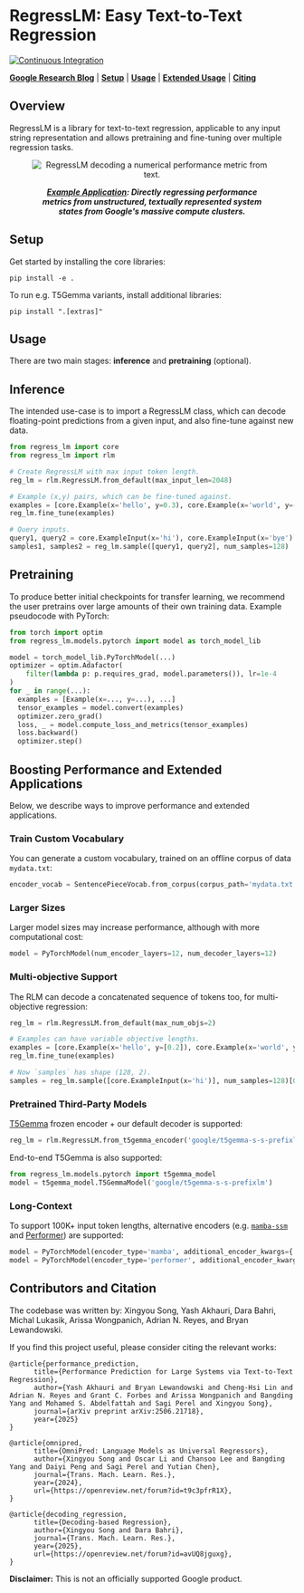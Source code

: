 # RegressLM: Easy Text-to-Text Regression
[![Continuous Integration](https://github.com/google-deepmind/regress-lm/actions/workflows/core_test.yml/badge.svg)](https://github.com/google-deepmind/regress-lm/actions?query=branch%3Amain)

  [**Google Research Blog**](https://research.google/blog/simulating-large-systems-with-regression-language-models/)
| [**Setup**](#setup)
| [**Usage**](#usage)
| [**Extended Usage**](#extended_usage)
| [**Citing**](#citing)

## Overview
RegressLM is a library for text-to-text regression, applicable to any input
string representation and allows pretraining and fine-tuning over multiple
regression tasks.

<figure>
<p align="center" width=65%>
<img src="https://raw.githubusercontent.com/akhauriyash/figures_placeholder/refs/heads/main/teaser_rlm_compressed.gif" alt="RegressLM decoding a numerical performance metric from text."/>
  <br>
  <figcaption style="text-align: center;"><em><b><a href="https://arxiv.org/abs/2506.21718">Example Application</a>: Directly regressing performance metrics from unstructured, textually represented system states from Google's massive compute clusters.</b></em></figcaption>
</p>
</figure>

## Setup <a name="setup"></a>
Get started by installing the core libraries:

```
pip install -e .
```

To run e.g. T5Gemma variants, install additional libraries:

```
pip install ".[extras]"
```

## Usage <a name="usage"></a>
There are two main stages: **inference** and **pretraining** (optional).

## Inference
The intended use-case is to import a RegressLM class, which can decode
floating-point predictions from a given input, and also fine-tune against new
data.

```python
from regress_lm import core
from regress_lm import rlm

# Create RegressLM with max input token length.
reg_lm = rlm.RegressLM.from_default(max_input_len=2048)

# Example (x,y) pairs, which can be fine-tuned against.
examples = [core.Example(x='hello', y=0.3), core.Example(x='world', y=-0.3)]
reg_lm.fine_tune(examples)

# Query inputs.
query1, query2 = core.ExampleInput(x='hi'), core.ExampleInput(x='bye')
samples1, samples2 = reg_lm.sample([query1, query2], num_samples=128)
```

## Pretraining
To produce better initial checkpoints for transfer learning, we recommend
the user pretrains over large amounts of their own training data. Example
pseudocode with PyTorch:

```python
from torch import optim
from regress_lm.models.pytorch import model as torch_model_lib

model = torch_model_lib.PyTorchModel(...)
optimizer = optim.Adafactor(
    filter(lambda p: p.requires_grad, model.parameters()), lr=1e-4
)
for _ in range(...):
  examples = [Example(x=..., y=...), ...]
  tensor_examples = model.convert(examples)
  optimizer.zero_grad()
  loss, _ = model.compute_loss_and_metrics(tensor_examples)
  loss.backward()
  optimizer.step()
```

## Boosting Performance and Extended Applications <a name="extended_usage"></a>
Below, we describe ways to improve performance and extended applications.

### Train Custom Vocabulary
You can generate a custom vocabulary, trained on an offline corpus of data
`mydata.txt`:

```python
encoder_vocab = SentencePieceVocab.from_corpus(corpus_path='mydata.txt', vocab_size=1024)
```

### Larger Sizes
Larger model sizes may increase performance, although with more computational
cost:

```python
model = PyTorchModel(num_encoder_layers=12, num_decoder_layers=12)
```

### Multi-objective Support
The RLM can decode a concatenated sequence of tokens too, for multi-objective
regression:

```python
reg_lm = rlm.RegressLM.from_default(max_num_objs=2)

# Examples can have variable objective lengths.
examples = [core.Example(x='hello', y=[0.2]), core.Example(x='world', y=[-0.2, 0.3])]
reg_lm.fine_tune(examples)

# Now `samples` has shape (128, 2).
samples = reg_lm.sample([core.ExampleInput(x='hi')], num_samples=128)[0]
```

### Pretrained Third-Party Models
[T5Gemma](https://developers.googleblog.com/en/t5gemma/) frozen encoder + our
default decoder is supported:

```python
reg_lm = rlm.RegressLM.from_t5gemma_encoder('google/t5gemma-s-s-prefixlm')
```

End-to-end T5Gemma is also supported:

```python
from regress_lm.models.pytorch import t5gemma_model
model = t5gemma_model.T5GemmaModel('google/t5gemma-s-s-prefixlm')
```

### Long-Context
To support 100K+ input token lengths, alternative encoders (e.g.
[`mamba-ssm`](https://github.com/state-spaces/mamba) and [Performer](https://research.google/blog/rethinking-attention-with-performers/)) are supported:

```python
model = PyTorchModel(encoder_type='mamba', additional_encoder_kwargs={'d_state': 128})
model = PyTorchModel(encoder_type='performer', additional_encoder_kwargs={'num_features': 256})
```

## Contributors and Citation <a name="citing"></a>
The codebase was written by: Xingyou Song, Yash Akhauri, Dara Bahri, Michal
Lukasik, Arissa Wongpanich, Adrian N. Reyes, and Bryan Lewandowski.

If you find this project useful, please consider citing the relevant works:

```
@article{performance_prediction,
      title={Performance Prediction for Large Systems via Text-to-Text Regression},
      author={Yash Akhauri and Bryan Lewandowski and Cheng-Hsi Lin and Adrian N. Reyes and Grant C. Forbes and Arissa Wongpanich and Bangding Yang and Mohamed S. Abdelfattah and Sagi Perel and Xingyou Song},
      journal={arXiv preprint arXiv:2506.21718},
      year={2025}
}

@article{omnipred,
      title={OmniPred: Language Models as Universal Regressors},
      author={Xingyou Song and Oscar Li and Chansoo Lee and Bangding Yang and Daiyi Peng and Sagi Perel and Yutian Chen},
      journal={Trans. Mach. Learn. Res.},
      year={2024},
      url={https://openreview.net/forum?id=t9c3pfrR1X},
}

@article{decoding_regression,
      title={Decoding-based Regression},
      author={Xingyou Song and Dara Bahri},
      journal={Trans. Mach. Learn. Res.},
      year={2025},
      url={https://openreview.net/forum?id=avUQ8jguxg},
}
```

**Disclaimer:** This is not an officially supported Google product.